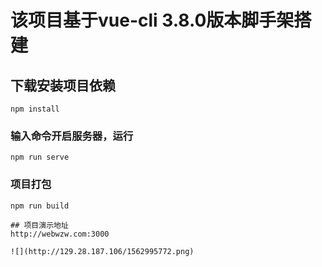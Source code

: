 # 该项目基于vue-cli 3.8.0版本脚手架搭建

## 下载安装项目依赖
```
npm install
```

### 输入命令开启服务器，运行
```
npm run serve
```

### 项目打包
```
npm run build

## 项目演示地址
http://webwzw.com:3000

![](http://129.28.187.106/1562995772.png)




